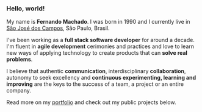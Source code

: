 ### Hello, world!

My name is **Fernando Machado**. I was born in 1990 and I currently live in [São José dos Campos](https://goo.gl/maps/CqN2bSJMgxhejLE58), São Paulo, Brasil.

I've been working as a **full stack software developer** for around a decade.
I'm fluent in **agile development** cerimonies and practices
and love to learn new ways of applying technology
to create products that can **solve real problems**.

I believe that authentic **communication**,
interdisciplinary **collaboration**, autonomy to seek excellency
and **continuous experimenting, learning and improving** are the keys
to the success of a team, a project or an entire company.

Read more on my [portfolio](https://fernandomachado90.github.io/) and check out my public projects below.
